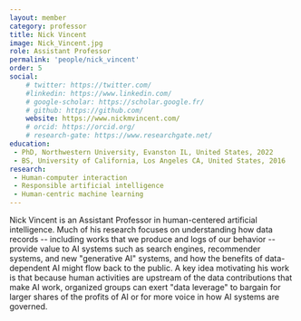 ```yaml
---
layout: member
category: professor
title: Nick Vincent
image: Nick_Vincent.jpg
role: Assistant Professor
permalink: 'people/nick_vincent'
order: 5
social:
    # twitter: https://twitter.com/
    #linkedin: https://www.linkedin.com/
    # google-scholar: https://scholar.google.fr/
    # github: https://github.com/
    website: https://www.nickmvincent.com/
    # orcid: https://orcid.org/
    # research-gate: https://www.researchgate.net/
education:
 - PhD, Northwestern University, Evanston IL, United States, 2022
 - BS, University of California, Los Angeles CA, United States, 2016
research:
 - Human-computer interaction
 - Responsible artificial intelligence
 - Human-centric machine learning
---
```


Nick Vincent is an Assistant Professor in human-centered artificial intelligence. Much of his research focuses on understanding how data records -- including works that we produce and logs of our behavior -- provide value to AI systems such as search engines, recommender systems, and new "generative AI" systems, and how the benefits of data-dependent AI might flow back to the public. A key idea motivating his work is that because human activities are upstream of the data contributions that make AI work, organized groups can exert "data leverage" to bargain for larger shares of the profits of AI or for more voice in how AI systems are governed.
